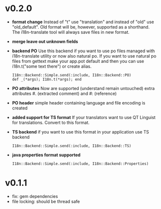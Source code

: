 v0.2.0
======

* **format change** Instead of "t" use "translation" and instead of
  "old" use "old_default". Old format will be, however, supported as a
  shorthand. The i18n-translate tool will always save files in new format.

* **merge leave out unknown fields**

* **backend PO** Use this backend if you want to use po files managed with
  i18n-translate utility or now also natural po. If you
  want to use natural po files from gettext make your app.pot default
  and then you can use i18n.t("some text there") or create alias.

      I18n::Backend::Simple.send(:include, I18n::Backend::PO)
      def _(*args); I18n.t(*args); end

* **PO attributes** Now are supported (understand remain untouched) extra
  attributes #. (extracted comment) and #: (reference)

* **PO header** simple header containing language and file encoding is created

* **added support for TS format** If your translators want to use QT Linguist
  for translations. Convert to this format.

* **TS backend** if you want to use this format in your application use
  TS backend

      I18n::Backend::Simple.send(:include, I18n::Backend::TS)

* **java properties format supported**

      I18n::Backend::Simple.send(:include, I18n::Backend::Properties)


v0.1.1
======

* fix: gem dependencies
* file locking: should be thread safe


<!--
vi: filetype=mkd
-->

